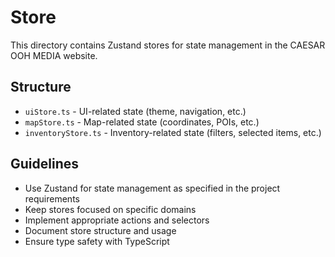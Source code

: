 # Store

This directory contains Zustand stores for state management in the CAESAR OOH MEDIA website.

## Structure

- `uiStore.ts` - UI-related state (theme, navigation, etc.)
- `mapStore.ts` - Map-related state (coordinates, POIs, etc.)
- `inventoryStore.ts` - Inventory-related state (filters, selected items, etc.)

## Guidelines

- Use Zustand for state management as specified in the project requirements
- Keep stores focused on specific domains
- Implement appropriate actions and selectors
- Document store structure and usage
- Ensure type safety with TypeScript 